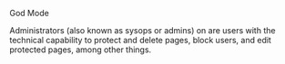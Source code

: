 God Mode

Administrators (also known as sysops or admins) on are users with the
technical capability to protect and delete pages, block users, and edit
protected pages, among other things.
